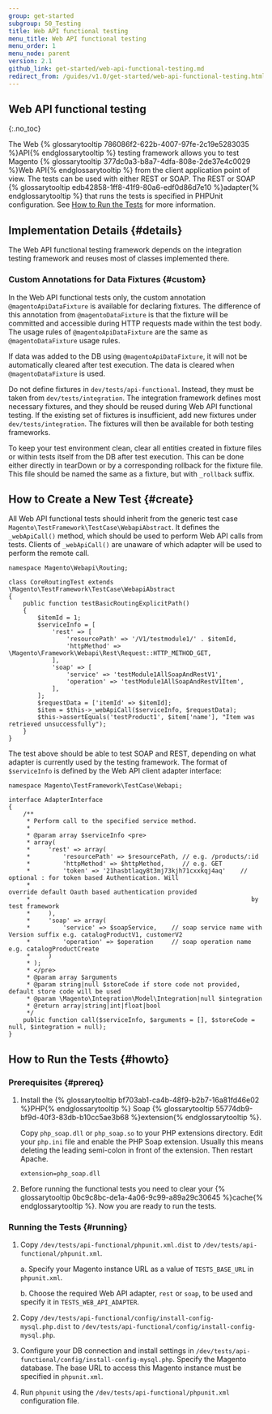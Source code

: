 ```yaml
---
group: get-started
subgroup: 50_Testing
title: Web API functional testing
menu_title: Web API functional testing
menu_order: 1
menu_node: parent
version: 2.1
github_link: get-started/web-api-functional-testing.md
redirect_from: /guides/v1.0/get-started/web-api-functional-testing.html
---
```


## Web API functional testing
{:.no_toc}

The Web {% glossarytooltip 786086f2-622b-4007-97fe-2c19e5283035 %}API{% endglossarytooltip %} testing framework allows you to test Magento {% glossarytooltip 377dc0a3-b8a7-4dfa-808e-2de37e4c0029 %}Web API{% endglossarytooltip %} from the client application point of view. The tests can be used with either REST or SOAP. The REST or SOAP {% glossarytooltip edb42858-1ff8-41f9-80a6-edf0d86d7e10 %}adapter{% endglossarytooltip %} that runs the tests is specified in PHPUnit configuration. See [How to Run the Tests](#howto) for more information.


## Implementation Details {#details}

The Web API functional testing framework depends on the integration testing framework and reuses most of classes implemented there.


### Custom Annotations for Data Fixtures {#custom}

In the Web API functional tests only, the custom annotation  `@magentoApiDataFixture` is available for declaring fixtures. The difference of this annotation from `@magentoDataFixture` is that the fixture will be committed and accessible during HTTP requests made within the test body. The usage rules of `@magentoApiDataFixture` are the same as `@magentoDataFixture` usage rules.

<div class="a" id="info">

<p>If data was added to the DB using <code>@magentoApiDataFixture</code>, it will not be automatically cleared after test execution. The data is cleared when <code>@magentoDataFixture</code> is used.</p>
</div>

Do not define fixtures in `dev/tests/api-functional`. Instead, they must be taken from `dev/tests/integration`. The integration framework defines most necessary fixtures, and they should be reused during Web API functional testing. If the existing set of fixtures is insufficient, add new fixtures under `dev/tests/integration`. The fixtures will then be available for both testing frameworks.

To keep your test environment clean, clear all entities created in fixture files or within tests itself from the DB after test execution. This can be done either directly in tearDown or by a corresponding rollback for the fixture file. This file should be named the same as a fixture, but with `_rollback` suffix.

## How to Create a New Test {#create}

All Web API functional tests should inherit from the generic test case `Magento\TestFramework\TestCase\WebapiAbstract`. It defines the `_webApiCall()` method, which should be used to perform Web API calls from tests. Clients of `_webApiCall()` are unaware of which adapter will be used to perform the remote call.

```php?start_inline=1
namespace Magento\Webapi\Routing;

class CoreRoutingTest extends \Magento\TestFramework\TestCase\WebapiAbstract
{
    public function testBasicRoutingExplicitPath()
    {
        $itemId = 1;
        $serviceInfo = [
            'rest' => [
                'resourcePath' => '/V1/testmodule1/' . $itemId,
                'httpMethod' => \Magento\Framework\Webapi\Rest\Request::HTTP_METHOD_GET,
            ],
            'soap' => [
                'service' => 'testModule1AllSoapAndRestV1',
                'operation' => 'testModule1AllSoapAndRestV1Item',
            ],
        ];
        $requestData = ['itemId' => $itemId];
        $item = $this->_webApiCall($serviceInfo, $requestData);
        $this->assertEquals('testProduct1', $item['name'], "Item was retrieved unsuccessfully");
    }
}
```

The test above should be able to test SOAP and REST, depending on what adapter is currently used by the testing framework. The format of `$serviceInfo` is defined by the Web API client adapter interface:

```php?start_inline=1
namespace Magento\TestFramework\TestCase\Webapi;

interface AdapterInterface
{
    /**
     * Perform call to the specified service method.
     *
     * @param array $serviceInfo <pre>
     * array(
     *     'rest' => array(
     *         'resourcePath' => $resourcePath, // e.g. /products/:id
     *         'httpMethod' => $httpMethod,     // e.g. GET
     *         'token' => '21hasbtlaqy8t3mj73kjh71cxxkqj4aq'    // optional : for token based Authentication. Will
     *                                                             override default Oauth based authentication provided
     *                                                             by test framework
     *     ),
     *     'soap' => array(
     *         'service' => $soapService,    // soap service name with Version suffix e.g. catalogProductV1, customerV2
     *         'operation' => $operation     // soap operation name e.g. catalogProductCreate
     *     )
     * );
     * </pre>
     * @param array $arguments
     * @param string|null $storeCode if store code not provided, default store code will be used
     * @param \Magento\Integration\Model\Integration|null $integration
     * @return array|string|int|float|bool
     */
    public function call($serviceInfo, $arguments = [], $storeCode = null, $integration = null);
}
```

## How to Run the Tests {#howto}
### Prerequisites {#prereq}
1. Install the {% glossarytooltip bf703ab1-ca4b-48f9-b2b7-16a81fd46e02 %}PHP{% endglossarytooltip %} Soap {% glossarytooltip 55774db9-bf9d-40f3-83db-b10cc5ae3b68 %}extension{% endglossarytooltip %}.

	Copy `php_soap.dll` or `php_soap.so` to your PHP extensions directory. Edit your `php.ini` file and enable the PHP Soap extension. Usually this means deleting the leading semi-colon in front of the extension. Then restart Apache.

	`extension=php_soap.dll`

2. Before running the functional tests you need to clear your {% glossarytooltip 0bc9c8bc-de1a-4a06-9c99-a89a29c30645 %}cache{% endglossarytooltip %}.
Now you are ready to run the tests.

### Running the Tests {#running}
1. Copy `/dev/tests/api-functional/phpunit.xml.dist` to `/dev/tests/api-functional/phpunit.xml`.

	a. Specify your Magento instance URL as a value of `TESTS_BASE_URL` in `phpunit.xml`.

	b. Choose the required Web API adapter, `rest` or `soap`, to be used and specify it in `TESTS_WEB_API_ADAPTER`.

2. Copy `/dev/tests/api-functional/config/install-config-mysql.php.dist` to `/dev/tests/api-functional/config/install-config-mysql.php`.

3. Configure your DB connection and install settings in `/dev/tests/api-functional/config/install-config-mysql.php`.  Specify the Magento database. The base URL to access this Magento instance must be specified in `phpunit.xml`.

4. Run `phpunit` using the `/dev/tests/api-functional/phpunit.xml ` configuration file.
